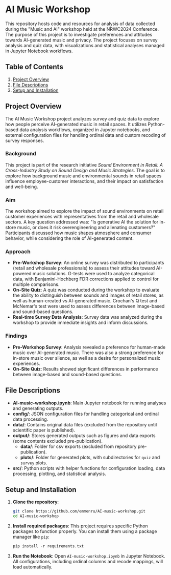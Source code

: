 # AI Music Workshop

This repository hosts code and resources for analysis of data collected during the "Music and AI" workshop held at the NRWC2024 Conference. The purpose of this project is to investigate preferences and attitudes towards AI-generated music and privacy. The project focuses on survey analysis and quiz data, with visualizations and statistical analyses managed in Jupyter Notebook workflows.

## Table of Contents
1. [Project Overview](#project-overview)
2. [File Descriptions](#file-descriptions)
3. [Setup and Installation](#setup-and-installation)

## Project Overview

The AI Music Workshop project analyzes survey and quiz data to explore how people perceive AI-generated music in retail spaces. It utilizes Python-based data analysis workflows, organized in Jupyter notebooks, and external configuration files for handling ordinal data and custom recoding of survey responses.

### Background

This project is part of the research initiative *Sound Environment in Retail: A Cross-Industry Study on Sound Design and Music Strategies*. The goal is to explore how background music and environmental sounds in retail spaces influence employee-customer interactions, and their impact on satisfaction and well-being.

### Aim

The workshop aimed to explore the impact of sound environments on retail customer experiences with representatives from the retail and wholesale sectors. A key question addressed was: "Is generative AI the solution for in-store music, or does it risk overengineering and alienating customers?" Participants discussed how music shapes atmosphere and consumer behavior, while considering the role of AI-generated content.

### Approach

- **Pre-Workshop Survey**: An online survey was distributed to participants (retail and wholesale professionals) to assess their attitudes toward AI-powered music solutions. G-tests were used to analyze categorical data, with Benjamini-Hochberg FDR corrections applied to control for multiple comparisons.
- **On-Site Quiz**: A quiz was conducted during the workshop to evaluate the ability to distinguish between sounds and images of retail stores, as well as human-created vs AI-generated music. Crochan's Q test and McNemar's test were used to assess differences between image-based and sound-based questions.
- **Real-time Survey Data Analysis**: Survey data was analyzed during the workshop to provide immediate insights and inform discussions.

### Findings

- **Pre-Workshop Survey**: Analysis revealed a preference for human-made music over AI-generated music. There was also a strong preference for in-store music over silence, as well as a desire for personalized music experiences.
- **On-Site Quiz**: Results showed significant differences in performance between image-based and sound-based questions. 

## File Descriptions

- **AI-music-workshop.ipynb**: Main Jupyter notebook for running analyses and generating outputs.
- **config/**: JSON configuration files for handling categorical and ordinal data processing.
- **data/**: Contains original data files (excluded from the repository until scientific paper is published).
- **output/**: Stores generated outputs such as figures and data exports (some contents excluded pre-publication).
  - **data/**: Folder for csv exports (excluded from repository pre-publication).
  - **plots/**: Folder for generated plots, with subdirectories for `quiz` and `survey` plots.
- **src/**: Python scripts with helper functions for configuration loading, data processing, plotting, and statistical analysis.
 
## Setup and Installation

1. **Clone the repository**:
    ```bash
    git clone https://github.com/emmenru/AI-music-workshop.git
    cd AI-music-workshop
    ```

2. **Install required packages**: This project requires specific Python packages to function properly. You can install them using a package manager like `pip`:
    ```python
    pip install -r requirements.txt
    ```

3. **Run the Notebook**:
   Open `AI-music-workshop.ipynb` in Jupyter Notebook. All configurations, including ordinal columns and recode mappings, will load automatically. 
